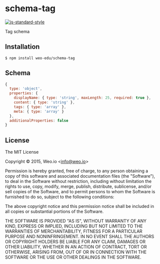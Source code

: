 
# schema-tag

[![js-standard-style](https://img.shields.io/badge/code%20style-standard-brightgreen.svg?style=flat)](https://github.com/feross/standard)

Tag schema

## Installation

    $ npm install weo-edu/schema-tag

## Schema

```js
{ 
  type: 'object',
  properties: {
    displayName: { type: 'string', maxLength: 25, required: true },
    content: { type: 'string' },
    tags: { type: 'array' },
    meta: { type: 'array' }
  },
  additionalProperties: false
}
```

## License

The MIT License

Copyright &copy; 2015, Weo.io &lt;info@weo.io&gt;

Permission is hereby granted, free of charge, to any person obtaining a copy of this software and associated documentation files (the "Software"), to deal in the Software without restriction, including without limitation the rights to use, copy, modify, merge, publish, distribute, sublicense, and/or sell copies of the Software, and to permit persons to whom the Software is furnished to do so, subject to the following conditions:

The above copyright notice and this permission notice shall be included in all copies or substantial portions of the Software.

THE SOFTWARE IS PROVIDED "AS IS", WITHOUT WARRANTY OF ANY KIND, EXPRESS OR IMPLIED, INCLUDING BUT NOT LIMITED TO THE WARRANTIES OF MERCHANTABILITY, FITNESS FOR A PARTICULAR PURPOSE AND NONINFRINGEMENT. IN NO EVENT SHALL THE AUTHORS OR COPYRIGHT HOLDERS BE LIABLE FOR ANY CLAIM, DAMAGES OR OTHER LIABILITY, WHETHER IN AN ACTION OF CONTRACT, TORT OR OTHERWISE, ARISING FROM, OUT OF OR IN CONNECTION WITH THE SOFTWARE OR THE USE OR OTHER DEALINGS IN THE SOFTWARE.
